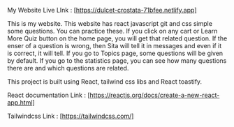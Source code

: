 My Website Live LInk : [https://dulcet-crostata-71bfee.netlify.app]

This is my website. This website has react javascript git and css simple some questions. You can practice these. If you click on any cart or Learn More Quiz button on the home page, you will get that related question. If the enser of a question is wrong, then Sita will tell it in messages and even if it is correct, it will tell. If you go to Topics page, some questions will be given by default. If you go to the statistics page, you can see how many questions there are and which questions are related.

This project is built using React, tailwind css libs and React toastify.

React documentation Link : [https://reactjs.org/docs/create-a-new-react-app.html]

Tailwindcss Link : [https://tailwindcss.com/]
